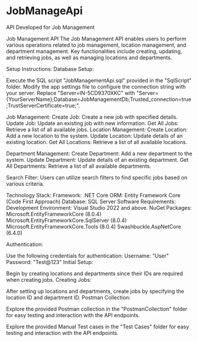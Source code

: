 # JobManageApi
API Developed for Job Management

Job Management API
The Job Management API enables users to perform various operations related to job management, location management, and department management. Key functionalities include creating, updating, and retrieving jobs, as well as managing locations and departments.

Setup Instructions:
Database Setup:

Execute the SQL script "JobManagementApi.sql" provided in the "SqlScript" folder.
Modify the app settings file to configure the connection string with your server. Replace "Server=IN-5CD9370XKC" with "Server={YourServerName};Database=JobManagementDb;Trusted_connection=true;TrustServerCertificate=true;".


Job Management:
Create Job: Create a new job with specified details.
Update Job: Update an existing job with new information.
Get All Jobs: Retrieve a list of all available jobs.
Location Management:
Create Location: Add a new location to the system.
Update Location: Update details of an existing location.
Get All Locations: Retrieve a list of all available locations.

Department Management:
Create Department: Add a new department to the system.
Update Department: Update details of an existing department.
Get All Departments: Retrieve a list of all available departments.

Search Filter:
Users can utilize search filters to find specific jobs based on various criteria.

Technology Stack:
Framework: .NET Core
ORM: Entity Framework Core (Code First Approach)
Database: SQL Server
Software Requirements:
Development Environment: Visual Studio 2022 and above.
NuGet Packages:
Microsoft.EntityFrameworkCore (8.0.4)
Microsoft.EntityFrameworkCore.SqlServer (8.0.4)
Microsoft.EntityFrameworkCore.Tools (8.0.4)
Swashbuckle.AspNetCore (6.4.0)

Authentication:

Use the following credentials for authentication:
Username: "User"
Password: "Test@123"
Initial Setup:

Begin by creating locations and departments since their IDs are required when creating jobs.
Creating Jobs:

After setting up locations and departments, create jobs by specifying the location ID and department ID.
Postman Collection:

Explore the provided Postman collection in the "PostmanCollection" folder for easy testing and interaction with the API endpoints.

Explore the provided Manual Test cases in the "Test Cases" folder for easy testing and interaction with the API endpoints.

